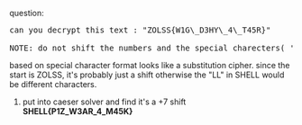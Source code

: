 
question:

<pre>can you decrypt this text : "ZOLSS{W1G\_D3HY\_4\_T45R}"

NOTE: do not shift the numbers and the special charecters( '{' , '}' , '\_' ).
</pre>
based on special character format looks like a substitution cipher.  since the start is ZOLSS, it's probably just a shift otherwise the "LL" in SHELL would be different characters.  
1) put into caeser solver and find it's a +7 shift
**SHELL{P1Z\_W3AR\_4\_M45K}**